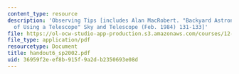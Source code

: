 ```yaml
---
content_type: resource
description: 'Observing Tips [includes Alan MacRobert. "Backyard Astronomy: The Art
  of Using a Telescope" Sky and Telescope (Feb. 1984) 131-133]'
file: https://ol-ocw-studio-app-production.s3.amazonaws.com/courses/12-409-hands-on-astronomy-observing-stars-and-planets-spring-2002/36959f2eef8b915f9a2db2350693e08d_handout6_sp2002.pdf
file_type: application/pdf
resourcetype: Document
title: handout6_sp2002.pdf
uid: 36959f2e-ef8b-915f-9a2d-b2350693e08d
---
```

